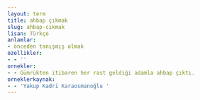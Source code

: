 ```yaml
---
layout: term
title: ahbap çıkmak
slug: ahbap-cikmak
lisan: Türkçe
anlamlar:
- önceden tanışmış olmak
ozellikler:
- - ''
ornekler:
- - Gümrükten itibaren her rast geldiği adamla ahbap çıktı.
orneklerkaynak:
- - 'Yakup Kadri Karaosmanoğlu '
---
```

